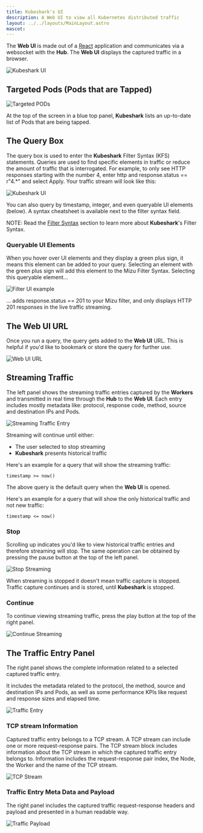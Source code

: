 ```yaml
---
title: Kubeshark's UI
description: A Web UI to view all Kubernetes distributed traffic
layout: ../../layouts/MainLayout.astro
mascot:
---
```


The **Web UI** is made out of a [React](https://reactjs.org/) application and communicates via a websocket with the **Hub**. The **Web UI** displays the captured traffic in a browser.

![**Kubeshark** UI](/ui-full.png)

## Targeted Pods (Pods that are Tapped)

![Targeted PODs](/targets.png)

At the top of the screen in a blue top panel, **Kubeshark** lists an up-to-date list of Pods that are being tapped.

## The Query Box

The query box is used to enter the **Kubeshark** Filter Syntax (KFS) statements. Queries are used to find specific elements in traffic or reduce the amount of traffic that is interrogated. For example, to only see HTTP responses starting with the number 4, enter http and response.status == r"4.*" and select Apply. Your traffic stream will look like this:

![Kubeshark UI](/ks-filter-applied.png)

You can also query by timestamp, integer, and even queryable UI elements (below). A syntax cheatsheet is available next to the filter syntax field.

NOTE: Read the [Filter Syntax](/en/querying) section to learn more about **Kubeshark**'s Filter Syntax.

### Queryable UI Elements

When you hover over UI elements and they display a green plus sign, it means this element can be added to your query. Selecting an element with the green plus sign will add this element to the Mizu Filter Syntax. Selecting this queryable element...

![Filter UI example](/filter-ui-example.png)

... adds response.status == 201 to your Mizu filter, and only displays HTTP 201 responses in the live traffic streaming.

## The Web UI URL

Once you run a query, the query gets added to the **Web UI** URL. This is helpful if you'd like to bookmark or store the query for further use.

![Web UI URL](/web-ui-url.png)

## Streaming Traffic

The left panel shows the streaming traffic entries captured by the **Workers** and transmitted in real time through the **Hub** to the **Web UI**. Each entry includes mostly metadata like: protocol, response code, method, source and destination IPs and Pods.

![Streaming Traffic Entry](/entry.png)

Streaming will continue until either:
- The user selected to stop streaming
- **Kubeshark** presents historical traffic

Here's an example for a query that will show the streaming traffic:

`timestamp >= now()`

The above query is the default query when the **Web UI** is opened.

Here's an example for a query that will show the only historical traffic and not new traffic:

`timestamp <= now()`

### Stop

Scrolling up indicates you'd like to view historical traffic entries and therefore streaming will stop. The same operation can be obtained by pressing the pause button at the top of the left panel.

![Stop Streaming](/stop-streaming.png)

When streaming is stopped it doesn't mean traffic capture is stopped. Traffic capture continues and is stored, until **Kubeshark** is stopped.

### Continue

To continue viewing streaming traffic, press the play button at the top of the right panel.

![Continue Streaming](/play.png)

## The Traffic Entry Panel

The right panel shows the complete information related to a selected captured traffic entry.

It includes the metadata related to the protocol, the method, source and destination IPs and Pods, as well as some performance KPIs like request and response sizes and elapsed time.

![Traffic Entry](/traffic-entry.png)

### TCP stream Information

Captured traffic entry belongs to a TCP stream. A TCP stream can include one or more request-response pairs. The TCP stream block includes information about the TCP stream in which the captured traffic entry belongs to. Information includes the request-response pair index, the Node, the Worker and the name of the TCP stream.

![TCP Stream](/tcp-stream.png)

### Traffic Entry Meta Data and Payload

The right panel includes the captured traffic request-response headers and payload and presented in a human readable way.

![Traffic Payload](/traffic-payload.png)